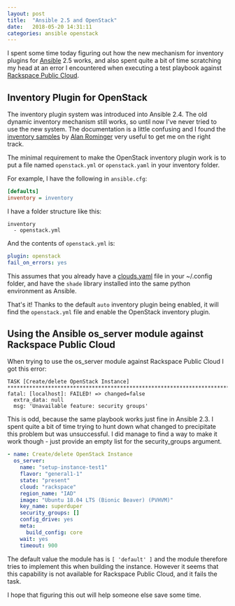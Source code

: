 ```yaml
---
layout: post
title:  "Ansible 2.5 and OpenStack"
date:   2018-05-20 14:31:11
categories: ansible openstack
---
```

I spent some time today figuring out how the new mechanism for inventory plugins
for [Ansible] 2.5 works, and also spent quite a bit of time scratching my head
at an error I encountered when executing a test playbook against [Rackspace
Public Cloud].

## Inventory Plugin for OpenStack
The inventory plugin system was introduced into Ansible 2.4. The old dynamic
inventory mechanism still works, so until now I've never tried to use the new
system. The documentation is a little confusing and I found the [inventory
samples] by [Alan Rominger] very useful to get me on the right track.

The minimal requirement to make the OpenStack inventory plugin work is to put
a file named ``openstack.yml`` or ``openstack.yaml`` in your inventory folder.

For example, I have the following in ``ansible.cfg``:

``` ini
[defaults]
inventory = inventory
```

I have a folder structure like this:

```
inventory
  - openstack.yml

```

And the contents of ``openstack.yml`` is:

``` yaml
plugin: openstack
fail_on_errors: yes
```

This assumes that you already have a [clouds.yaml] file in your ~/.config
folder, and have the ``shade`` library installed into the same python
environment as Ansible.

That's it! Thanks to the default ``auto`` inventory plugin being enabled, it
will find the ``openstack.yml`` file and enable the OpenStack inventory plugin.

## Using the Ansible os_server module against Rackspace Public Cloud

When trying to use the os_server module against Rackspace Public Cloud I got
this error:

```
TASK [Create/delete OpenStack Instance] ************************************************************************************************************************
fatal: [localhost]: FAILED! => changed=false
  extra_data: null
  msg: 'Unavailable feature: security groups'
```

This is odd, because the same playbook works just fine in Ansible 2.3. I spent
quite a bit of time trying to hunt down what changed to precipitate this problem
but was unsuccessful. I did manage to find a way to make it work though - just
provide an empty list for the security_groups argument.

``` yaml
- name: Create/delete OpenStack Instance
  os_server:
    name: "setup-instance-test1"
    flavor: "general1-1"
    state: "present"
    cloud: "rackspace"
    region_name: "IAD"
    image: "Ubuntu 18.04 LTS (Bionic Beaver) (PVHVM)"
    key_name: superduper
    security_groups: []
    config_drive: yes
    meta:
      build_config: core
    wait: yes
    timeout: 900
```

The default value the module has is ``[ 'default' ]`` and the module therefore
tries to implement this when building the instance. However it seems that this
capability is not available for Rackspace Public Cloud, and it fails the task.

I hope that figuring this out will help someone else save some time.

[Alan Rominger]: https://github.com/AlanCoding
[Ansible]: https://www.ansible.com/
[clouds.yaml]: https://gist.github.com/odyssey4me/fd340be50301a8b7d6eca46f65866caa
[inventory samples]: https://github.com/AlanCoding/Ansible-inventory-file-examples/tree/master/plugins#using-openstack
[Rackspace Public Cloud]: https://www.rackspace.com/en-gb/cloud/public
